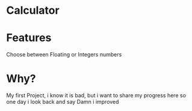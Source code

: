 # Calculator

# Features
Choose between Floating or Integers numbers

# Why?
My first Project, i know it is bad, but i want to share my progress here so one day i look back and say Damn i improved
